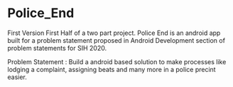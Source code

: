 # Police_End
First Version
First Half of a two part project.
Police End is an android app built for a problem statement proposed in Android Development section of problem statements for SIH 2020.

Problem Statement : Build a android based solution to make processes like lodging a complaint, assigning beats and many more in a police precint easier.
